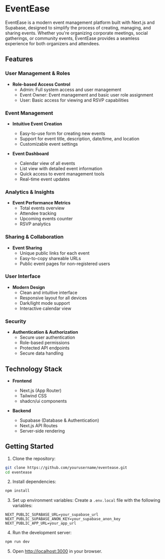 # EventEase

EventEase is a modern event management platform built with Next.js and Supabase, designed to simplify the process of creating, managing, and sharing events. Whether you're organizing corporate meetings, social gatherings, or community events, EventEase provides a seamless experience for both organizers and attendees.

## Features

### User Management & Roles
- **Role-based Access Control**
  - Admin: Full system access and user management
  - Event Owner: Event management and basic user role assignment
  - User: Basic access for viewing and RSVP capabilities

### Event Management
- **Intuitive Event Creation**
  - Easy-to-use form for creating new events
  - Support for event title, description, date/time, and location
  - Customizable event settings

- **Event Dashboard**
  - Calendar view of all events
  - List view with detailed event information
  - Quick access to event management tools
  - Real-time event updates

### Analytics & Insights
- **Event Performance Metrics**
  - Total events overview
  - Attendee tracking
  - Upcoming events counter
  - RSVP analytics

### Sharing & Collaboration
- **Event Sharing**
  - Unique public links for each event
  - Easy-to-copy shareable URLs
  - Public event pages for non-registered users

### User Interface
- **Modern Design**
  - Clean and intuitive interface
  - Responsive layout for all devices
  - Dark/light mode support
  - Interactive calendar view

### Security
- **Authentication & Authorization**
  - Secure user authentication
  - Role-based permissions
  - Protected API endpoints
  - Secure data handling

## Technology Stack

- **Frontend**
  - Next.js (App Router)
  - Tailwind CSS
  - shadcn/ui components

- **Backend**
  - Supabase (Database & Authentication)
  - Next.js API Routes
  - Server-side rendering

## Getting Started

1. Clone the repository:
```bash
git clone https://github.com/yourusername/eventease.git
cd eventease
```

2. Install dependencies:
```bash
npm install
```

3. Set up environment variables:
Create a `.env.local` file with the following variables:
```
NEXT_PUBLIC_SUPABASE_URL=your_supabase_url
NEXT_PUBLIC_SUPABASE_ANON_KEY=your_supabase_anon_key
NEXT_PUBLIC_APP_URL=your_app_url
```

4. Run the development server:
```bash
npm run dev
```

5. Open [http://localhost:3000](http://localhost:3000) in your browser.


